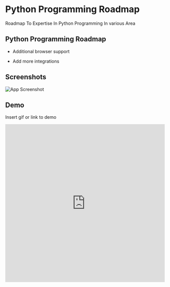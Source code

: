 
# Python Programming Roadmap

Roadmap To Expertise In Python Programming In various Area


## Python Programming Roadmap

- Additional browser support

- Add more integrations


## Screenshots

![App Screenshot](https://via.placeholder.com/468x300?text=App+Screenshot+Here)


## Demo

Insert gif or link to demo

<iframe src="https://roadmap.sh/r/embed?id=6661c23ab998f3b3c7ed63c5" width="100%" height="500px" frameBorder="0"></iframe>
